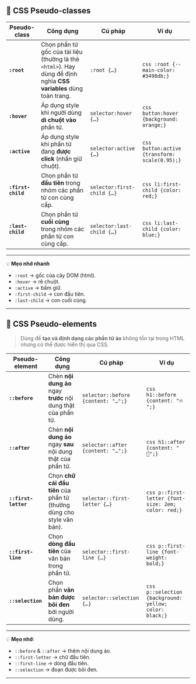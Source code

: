 ## 🎯 **CSS Pseudo-classes**

| **Pseudo-class**   | **Công dụng**                                                                                                     | **Cú pháp**                | **Ví dụ**                                      |
| ------------------ | ----------------------------------------------------------------------------------------------------------------- | -------------------------- | ---------------------------------------------- |
| **`:root`**        | Chọn phần tử gốc của tài liệu (thường là thẻ `<html>`). Hay dùng để định nghĩa **CSS variables** dùng toàn trang. | `:root {…}`                | `css :root {--main-color: #3498db;} `          |
| **`:hover`**       | Áp dụng style khi người dùng **di chuột vào** phần tử.                                                            | `selector:hover {…}`       | `css button:hover {background: orange;} `      |
| **`:active`**      | Áp dụng style khi phần tử đang **được click** (nhấn giữ chuột).                                                   | `selector:active {…}`      | `css button:active {transform: scale(0.95);} ` |
| **`:first-child`** | Chọn phần tử **đầu tiên** trong nhóm các phần tử con cùng cấp.                                                    | `selector:first-child {…}` | `css li:first-child {color: red;} `            |
| **`:last-child`**  | Chọn phần tử **cuối cùng** trong nhóm các phần tử con cùng cấp.                                                   | `selector:last-child {…}`  | `css li:last-child {color: blue;} `            |

---

💡 **Mẹo nhớ nhanh**

* `:root` → gốc của cây DOM (html).
* `:hover` → rê chuột.
* `:active` → bấm giữ.
* `:first-child` → con đầu tiên.
* `:last-child` → con cuối cùng.

---
## 🎯 **CSS Pseudo-elements**

> Dùng để **tạo và định dạng các phần tử ảo** không tồn tại trong HTML nhưng có thể được hiển thị qua CSS.

| **Pseudo-element**   | **Công dụng**                                                          | **Cú pháp**                        | **Ví dụ**                                               |
| -------------------- | ---------------------------------------------------------------------- | ---------------------------------- | ------------------------------------------------------- |
| **`::before`**       | Chèn **nội dung ảo** ngay **trước** nội dung thật của phần tử.         | `selector::before {content: "…";}` | `css h1::before {content: "🔥 ";} `                     |
| **`::after`**        | Chèn **nội dung ảo** ngay **sau** nội dung thật của phần tử.           | `selector::after {content: "…";}`  | `css h1::after {content: " 🚀";} `                      |
| **`::first-letter`** | Chọn **chữ cái đầu tiên** của phần tử (thường dùng cho style văn bản). | `selector::first-letter {…}`       | `css p::first-letter {font-size: 2em; color: red;} `    |
| **`::first-line`**   | Chọn **dòng đầu tiên** của văn bản trong phần tử.                      | `selector::first-line {…}`         | `css p::first-line {font-weight: bold;} `               |
| **`::selection`**    | Chọn phần **văn bản được bôi đen** bởi người dùng.                     | `selector::selection {…}`          | `css p::selection {background: yellow; color: black;} ` |

---

💡 **Mẹo nhớ**:

* `::before` & `::after` → thêm nội dung ảo.
* `::first-letter` → chữ đầu tiên.
* `::first-line` → dòng đầu tiên.
* `::selection` → đoạn được bôi đen.

---
